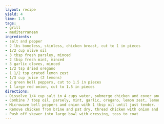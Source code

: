```yaml
---
layout: recipe
yield: 4
time: 1.5
tags:
- grill
- mediterranean
ingredients:
- salt and pepper
- 2 lbs boneless, skinless, chicken breast, cut to 1 in pieces
- 1/2 cup olive oil
- 3 tbsp fresh parsley, minced
- 2 tbsp fresh mint, minced
- 3 garlic cloves, minced
- 1/2 tsp dried oregano
- 1 1/2 tsp grated lemon zest
- 1/3 cup juice (2 lemons)
- 2 green bell peppers, cut to 1.5 in pieces
- 1 large red onion, cut to 1.5 in pieces
directions:
- Dissolve 1/4 cup salt in 4 cups water, submerge chicken and cover and refrigerate for 30 min
- Combine 7 tbsp oil, parsely, mint, garlic, oregano, lemon zest, lemon juice, and 1/2 tsp pepper into large bowl. Transfer 1/3 cup dressing to large bowl and stir in 1 tsp salt, set aside
- Microwave bell peppers and onion with 1 tbsp oil until just tender. (~3 min, toss half way)
- Remove chicken from brine and pat dry, thread chicken with onion and bell pepper onto skewers. Grill
- Push off skewer into large bowl with dressing, toss to coat
---
```

